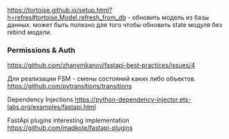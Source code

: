 https://tortoise.github.io/setup.html?h=refres#tortoise.Model.refresh_from_db - обновить модель из базы данных. может быть полезно для того чтобы обновить state модуля без rebind модели.
### Permissions & Auth
https://github.com/zhanymkanov/fastapi-best-practices/issues/4

Для реализации FSM - смены состояний каких либо объектов.
https://github.com/pytransitions/transitions

Dependency Injections
https://python-dependency-injector.ets-labs.org/examples/fastapi.html

FastApi plugins interesting implementation
https://github.com/madkote/fastapi-plugins